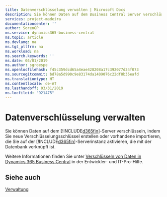 ```yaml
---
title: Datenverschlüsselung verwalten | Microsoft Docs
description: Sie können Daten auf dem Business Central Server verschlüsseln, indem Sie neue Verschlüsselungsschlüssel erstellen oder vorhandene importieren, die Sie auf dem Server ausführen.
services: project-madeira
documentationcenter: ''
author: SorenGP
ms.service: dynamics365-business-central
ms.topic: article
ms.devlang: na
ms.tgt_pltfrm: na
ms.workload: na
ms.search.keywords: ''
ms.date: 04/01/2019
ms.author: sgroespe
ms.openlocfilehash: f45c359dcd65a4eae428208a17c392077d24f073
ms.sourcegitcommit: bd78a5d990c9e83174da1409076c22df8b35eafd
ms.translationtype: HT
ms.contentlocale: de-AT
ms.lasthandoff: 03/31/2019
ms.locfileid: "921475"
---
```

# <a name="managing-data-encryption"></a>Datenverschlüsselung verwalten
Sie können Daten auf dem [!INCLUDE[d365fin](includes/d365fin_md.md)]-Server verschlüsseln, indem Sie neue Verschlüsselungsschlüssel erstellen oder vorhandene importieren, die Sie auf der [!INCLUDE[d365fin](includes/d365fin_md.md)]-Serverinstanz aktivieren, die mit der Datenbank verknüpft ist.

Weitere Informationen finden Sie unter [Verschlüsseln von Daten in Dynamics 365 Business Central](/dynamics365/business-central/dev-itpro/developer/devenv-encrypting-data) in der Entwickler- und IT-Pro-Hilfe.

## <a name="see-also"></a>Siehe auch  
[Verwaltung](admin-setup-and-administration.md)
